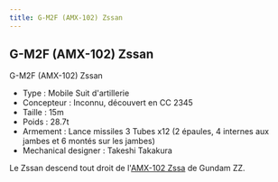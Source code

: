 ```yaml
---
title: G-M2F (AMX-102) Zssan
---
```


G-M2F (AMX-102) Zssan
---------------------




G-M2F (AMX-102) Zssan


* Type : Mobile Suit d'artillerie
* Concepteur : Inconnu, découvert en CC 2345
* Taille : 15m
* Poids : 28.7t
* Armement : Lance missiles 3 Tubes x12 (2 épaules, 4 internes aux jambes et 6 montés sur les jambes)
* Mechanical designer : Takeshi Takakura


Le Zssan descend tout droit de l'[AMX-102 Zssa](uc/gundam-zz/amx-102-zssa.html) de Gundam ZZ.

